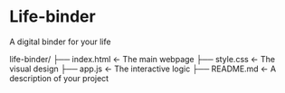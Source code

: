 # Life-binder
A digital binder for your life

life-binder/
├── index.html       ← The main webpage
├── style.css        ← The visual design
├── app.js           ← The interactive logic
├── README.md        ← A description of your project
